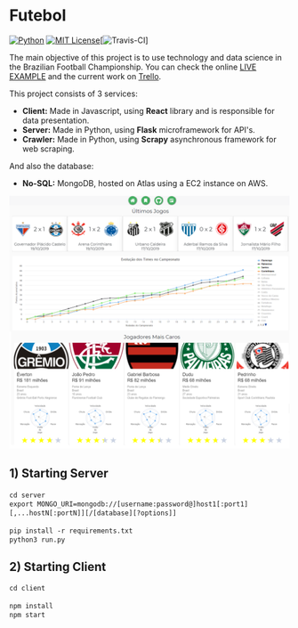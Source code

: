 # Futebol
[![Python](https://img.shields.io/badge/python-3.7-blue.svg)]() [![MIT License](https://img.shields.io/badge/license-MIT-007EC7.svg?style=flat)](/LICENSE)[![Travis-CI](https://api.travis-ci.com/duanribeiro/futebol_client.svg?token=BzJFp8x15XHWp7qszhFF&branch=master)]

The main objective of this project is to use technology and data science in the Brazilian Football Championship. You can check the online [LIVE EXAMPLE](http://35.226.24.80/Intro) and the current work on [Trello](https://trello.com/b/hIgiJDFl/futebol).


This project consists of 3 services:

* __Client:__ Made in Javascript, using __React__ library and is responsible for data presentation.
* __Server:__ Made in Python, using __Flask__ microframework for API's.
* __Crawler:__ Made in Python, using __Scrapy__ asynchronous framework for web scraping.

And also the database:
* __No-SQL:__ MongoDB, hosted on Atlas using a EC2 instance on AWS.

![Imagem Exemplo](screenshots/screenshot_20_10_19.png)



## 1) Starting Server

```
cd server
export MONGO_URI=mongodb://[username:password@]host1[:port1][,...hostN[:portN]][/[database][?options]]

pip install -r requirements.txt
python3 run.py
```


## 2) Starting Client

```
cd client

npm install
npm start
```

